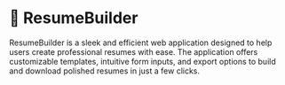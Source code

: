
# 📝 ResumeBuilder

ResumeBuilder is a sleek and efficient web application designed to help users create professional resumes with ease. The application offers customizable templates, intuitive form inputs, and export options to build and download polished resumes in just a few clicks.
